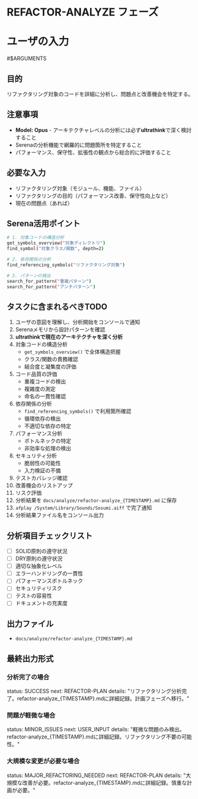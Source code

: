 # REFACTOR-ANALYZE フェーズ

# ユーザの入力
#$ARGUMENTS

## 目的
リファクタリング対象のコードを詳細に分析し、問題点と改善機会を特定する。

## 注意事項
- **Model: Opus** - アーキテクチャレベルの分析には必ず**ultrathink**で深く検討すること
- Serenaの分析機能で網羅的に問題箇所を特定すること
- パフォーマンス、保守性、拡張性の観点から総合的に評価すること

## 必要な入力
- リファクタリング対象（モジュール、機能、ファイル）
- リファクタリングの目的（パフォーマンス改善、保守性向上など）
- 現在の問題点（あれば）

## Serena活用ポイント
```bash
# 1. 対象コードの構造分析
get_symbols_overview("対象ディレクトリ")
find_symbol("対象クラス/関数", depth=2)

# 2. 依存関係の分析
find_referencing_symbols("リファクタリング対象")

# 3. パターンの検出
search_for_pattern("重複パターン")
search_for_pattern("アンチパターン")
```

## タスクに含まれるべきTODO
1. ユーザの意図を理解し、分析開始をコンソールで通知
2. Serenaメモリから設計パターンを確認
3. **ultrathinkで現在のアーキテクチャを深く分析**
4. 対象コードの構造分析
   - `get_symbols_overview()` で全体構造把握
   - クラス/関数の責務確認
   - 結合度と凝集度の評価
5. コード品質の評価
   - 重複コードの検出
   - 複雑度の測定
   - 命名の一貫性確認
6. 依存関係の分析
   - `find_referencing_symbols()` で利用箇所確認
   - 循環依存の検出
   - 不適切な依存の特定
7. パフォーマンス分析
   - ボトルネックの特定
   - 非効率な処理の検出
8. セキュリティ分析
   - 脆弱性の可能性
   - 入力検証の不備
9. テストカバレッジ確認
10. 改善機会のリストアップ
11. リスク評価
12. 分析結果を `docs/analyze/refactor-analyze_{TIMESTAMP}.md` に保存
13. `afplay /System/Library/Sounds/Sosumi.aiff` で完了通知
14. 分析結果ファイル名をコンソール出力

## 分析項目チェックリスト
- [ ] SOLID原則の遵守状況
- [ ] DRY原則の遵守状況
- [ ] 適切な抽象化レベル
- [ ] エラーハンドリングの一貫性
- [ ] パフォーマンスボトルネック
- [ ] セキュリティリスク
- [ ] テストの容易性
- [ ] ドキュメントの充実度

## 出力ファイル
- `docs/analyze/refactor-analyze_{TIMESTAMP}.md`

## 最終出力形式
### 分析完了の場合
status: SUCCESS
next: REFACTOR-PLAN
details: "リファクタリング分析完了。refactor-analyze_{TIMESTAMP}.mdに詳細記録。計画フェーズへ移行。"

### 問題が軽微な場合
status: MINOR_ISSUES
next: USER_INPUT
details: "軽微な問題のみ検出。refactor-analyze_{TIMESTAMP}.mdに詳細記録。リファクタリング不要の可能性。"

### 大規模な変更が必要な場合
status: MAJOR_REFACTORING_NEEDED
next: REFACTOR-PLAN
details: "大規模な改善が必要。refactor-analyze_{TIMESTAMP}.mdに詳細記録。慎重な計画が必要。"